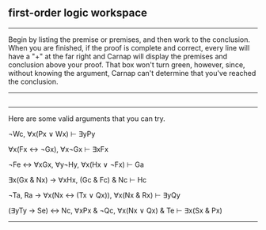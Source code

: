 ## first-order logic workspace

---

Begin by listing the premise or premises, and then work to the conclusion. When you are finished, if the proof is complete and correct, every line will have a "+" at the far right and Carnap will display the premises and conclusion above your proof. That box won't turn green, however, since, without knowing the argument, Carnap can't determine that you've reached the conclusion.

---

~~~{.Playground .ForallxQLPlus options="fonts tabindent resize render" guides="fitch"} 
~~~

---

Here are some valid arguments that you can try.

¬Wc, ∀x(Px ∨ Wx) &vdash; &exist;yPy

∀x(Fx ↔ ¬Gx), ∀x¬Gx &vdash; &exist;xFx

¬Fe ↔ ∀xGx, ∀y¬Hy, ∀x(Hx ∨ ¬Fx) &vdash; Ga

&exist;x(Gx & Nx) → ∀xHx, (Gc & Fc) & Nc &vdash; Hc

¬Ta, Ra → ∀x(Nx ↔ (Tx ∨ Qx)), ∀x(Nx & Rx) &vdash; &exist;yQy

(&exist;yTy → Se) ↔ Nc, ∀xPx & ¬Qc, ∀x(Nx ∨ Qx) & Te &vdash; &exist;x(Sx & Px)

---